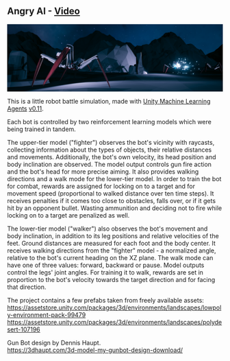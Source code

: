 ## Angry AI - [Video](https://youtu.be/krzmg9eOeDM)

<img src="images/banner.png" align="middle" width="1920"/>

This is a little robot battle simulation, made with [Unity Machine Learning Agents](https://github.com/Unity-Technologies/ml-agents) [v0.11](https://github.com/Unity-Technologies/ml-agents/releases/tag/0.11.0).  

Each bot is controlled by two reinforcement learning models which were being trained in tandem. 

The upper-tier model ("fighter") observes the bot's vicinity with raycasts, collecting information about the types of objects, their relative distances and movements. Additionally, the bot's own velocity, its head position and body inclination are observed. The model output controls gun fire action and the bot's head for more precise aiming. It also provides walking directions and a walk mode for the lower-tier model. In order to train the bot for combat, rewards are assigned for locking on to a target and for movement speed (proportional to walked distance over ten time steps). It receives penalties if it comes too close to obstacles, falls over, or if it gets hit by an opponent bullet. Wasting ammunition and deciding not to fire while locking on to a target are penalized as well.

The lower-tier model ("walker") also observes the bot's movement and body inclination, in addition to its leg positions and relative velocities of the feet. Ground distances are measured for each foot and the body center. It receives walking directions from the "fighter" model - a normalized angle, relative to the bot's current heading on the XZ plane. The walk mode can have one of three values: forward, backward or pause. Model outputs control the legs' joint angles. For training it to walk, rewards are set in proportion to the bot's velocity towards the target direction and for facing that direction.

The project contains a few prefabs taken from freely available assets:  
https://assetstore.unity.com/packages/3d/environments/landscapes/lowpoly-environment-pack-99479  
https://assetstore.unity.com/packages/3d/environments/landscapes/polydesert-107196

Gun Bot design by Dennis Haupt.  
https://3dhaupt.com/3d-model-my-gunbot-design-download/